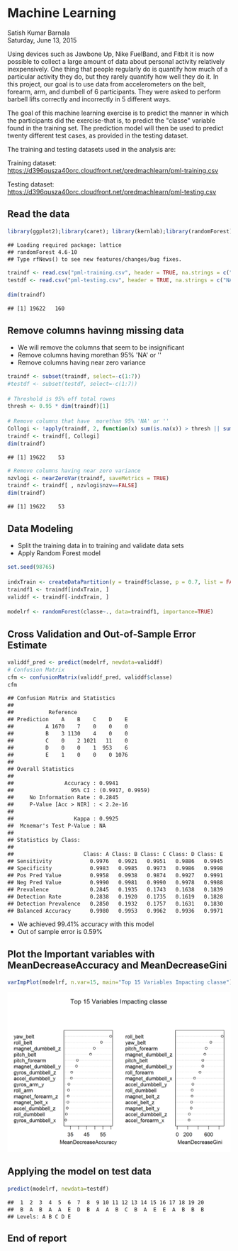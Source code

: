 # Machine Learning
Satish Kumar Barnala  
Saturday, June 13, 2015  

Using devices such as Jawbone Up, Nike FuelBand, and Fitbit it is now possible to collect a large amount of data about personal activity relatively inexpensively. One thing that people regularly do is quantify how much of a particular activity they do, but they rarely quantify how well they do it. In this project, our goal is to use data from accelerometers on the belt, forearm, arm, and dumbell of 6 participants. They were asked to perform barbell lifts correctly and incorrectly in 5 different ways.

The goal of this machine learning exercise is to predict the manner in which the participants did the exercise-that is, to predict the "classe" variable found in the training set. The prediction model will then be used to predict twenty different test cases, as provided in the testing dataset.

The training and testing datasets used in the analysis are:

Training dataset: https://d396qusza40orc.cloudfront.net/predmachlearn/pml-training.csv

Testing dataset: https://d396qusza40orc.cloudfront.net/predmachlearn/pml-testing.csv

## Read the data

```r
library(ggplot2);library(caret); library(kernlab);library(randomForest)
```

```
## Loading required package: lattice
## randomForest 4.6-10
## Type rfNews() to see new features/changes/bug fixes.
```

```r
traindf <- read.csv("pml-training.csv", header = TRUE, na.strings = c("NA", ""))
testdf <- read.csv("pml-testing.csv", header = TRUE, na.strings = c("NA", ""))

dim(traindf)
```

```
## [1] 19622   160
```
## Remove columns havinng missing data 

- We will remove the columns that seem to be insignificant
- Remove columns having morethan 95% 'NA' or ''
- Remove columns having near zero variance


```r
traindf <- subset(traindf, select=-c(1:7))
#testdf <- subset(testdf, select=-c(1:7))

# Threshold is 95% off total rowns
thresh <- 0.95 * dim(traindf)[1]

# Remove columns that have  morethan 95% 'NA' or ''
Collogi <- !apply(traindf, 2, function(x) sum(is.na(x)) > thresh || sum(x=="") > thresh)
traindf <- traindf[, Collogi]
dim(traindf)
```

```
## [1] 19622    53
```

```r
# Remove columns having near zero variance
nzvlogi <- nearZeroVar(traindf, saveMetrics = TRUE)
traindf <- traindf[ , nzvlogi$nzv==FALSE] 
dim(traindf)
```

```
## [1] 19622    53
```
## Data Modeling
- Split the training data in to training and validate data sets
- Apply Random Forest model

```r
set.seed(98765)

indxTrain <- createDataPartition(y = traindf$classe, p = 0.7, list = FALSE)
traindf1 <- traindf[indxTrain, ]
validdf <- traindf[-indxTrain, ]

modelrf <- randomForest(classe~., data=traindf1, importance=TRUE)
```
## Cross Validation and Out-of-Sample Error Estimate


```r
validdf_pred <- predict(modelrf, newdata=validdf)
# Confusion Matrix
cfm <- confusionMatrix(validdf_pred, validdf$classe)
cfm
```

```
## Confusion Matrix and Statistics
## 
##           Reference
## Prediction    A    B    C    D    E
##          A 1670    7    0    0    0
##          B    3 1130    4    0    0
##          C    0    2 1021   11    0
##          D    0    0    1  953    6
##          E    1    0    0    0 1076
## 
## Overall Statistics
##                                           
##                Accuracy : 0.9941          
##                  95% CI : (0.9917, 0.9959)
##     No Information Rate : 0.2845          
##     P-Value [Acc > NIR] : < 2.2e-16       
##                                           
##                   Kappa : 0.9925          
##  Mcnemar's Test P-Value : NA              
## 
## Statistics by Class:
## 
##                      Class: A Class: B Class: C Class: D Class: E
## Sensitivity            0.9976   0.9921   0.9951   0.9886   0.9945
## Specificity            0.9983   0.9985   0.9973   0.9986   0.9998
## Pos Pred Value         0.9958   0.9938   0.9874   0.9927   0.9991
## Neg Pred Value         0.9990   0.9981   0.9990   0.9978   0.9988
## Prevalence             0.2845   0.1935   0.1743   0.1638   0.1839
## Detection Rate         0.2838   0.1920   0.1735   0.1619   0.1828
## Detection Prevalence   0.2850   0.1932   0.1757   0.1631   0.1830
## Balanced Accuracy      0.9980   0.9953   0.9962   0.9936   0.9971
```

- We achieved 99.41% accuracy with this model
- Out of sample error is 0.59%

## Plot the Important variables with MeanDecreaseAccuracy and MeanDecreaseGini

```r
varImpPlot(modelrf, n.var=15, main="Top 15 Variables Impacting classe")
```

![](MachineLearning_files/figure-html/unnamed-chunk-5-1.png) 

## Applying the model on test data


```r
predict(modelrf, newdata=testdf)
```

```
##  1  2  3  4  5  6  7  8  9 10 11 12 13 14 15 16 17 18 19 20 
##  B  A  B  A  A  E  D  B  A  A  B  C  B  A  E  E  A  B  B  B 
## Levels: A B C D E
```
## End of report







